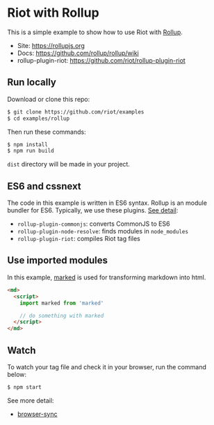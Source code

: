 # Riot with Rollup

This is a simple example to show how to use Riot with [Rollup](https://github.com/rollup/rollup).

- Site: https://rollupjs.org
- Docs: https://github.com/rollup/rollup/wiki
- rollup-plugin-riot: https://github.com/riot/rollup-plugin-riot

## Run locally

Download or clone this repo:

```bash
$ git clone https://github.com/riot/examples
$ cd examples/rollup
```

Then run these commands:

```bash
$ npm install
$ npm run build
```

`dist` directory will be made in your project.

## ES6 and cssnext

The code in this example is written in ES6 syntax. Rollup is an module bundler for ES6. Typically, we use these plugins. [See detail](rollup.config.js):

- `rollup-plugin-commonjs`: converts CommonJS to ES6
- `rollup-plugin-node-resolve`: finds modules in `node_modules`
- `rollup-plugin-riot`: compiles Riot tag files

## Use imported modules

In this example, [marked](https://github.com/chjj/marked) is used for transforming markdown into html.

```html
<md>
  <script>
    import marked from 'marked'

    // do something with marked
  </script>
</md>
```

## Watch

To watch your tag file and check it in your browser, run the command below:

```bash
$ npm start
```

See more detail:

- [browser-sync](https://browsersync.io/)
